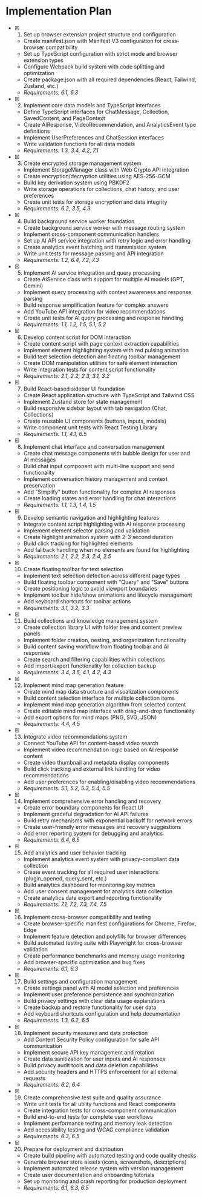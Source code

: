 # Implementation Plan

- [x] 1. Set up browser extension project structure and configuration
  - Create manifest.json with Manifest V3 configuration for cross-browser compatibility
  - Set up TypeScript configuration with strict mode and browser extension types
  - Configure Webpack build system with code splitting and optimization
  - Create package.json with all required dependencies (React, Tailwind, Zustand, etc.)
  - _Requirements: 6.1, 6.3_

- [x] 2. Implement core data models and TypeScript interfaces
  - Define TypeScript interfaces for ChatMessage, Collection, SavedContent, and PageContext
  - Create AIResponse, VideoRecommendation, and AnalyticsEvent type definitions
  - Implement UserPreferences and ChatSession interfaces
  - Write validation functions for all data models
  - _Requirements: 1.3, 3.4, 4.2, 7.1_

- [x] 3. Create encrypted storage management system
  - Implement StorageManager class with Web Crypto API integration
  - Create encryption/decryption utilities using AES-256-GCM
  - Build key derivation system using PBKDF2
  - Write storage operations for collections, chat history, and user preferences
  - Create unit tests for storage encryption and data integrity
  - _Requirements: 6.2, 3.5, 4.3_

- [x] 4. Build background service worker foundation
  - Create background service worker with message routing system
  - Implement cross-component communication handlers
  - Set up AI API service integration with retry logic and error handling
  - Create analytics event batching and transmission system
  - Write unit tests for message passing and API integration
  - _Requirements: 1.2, 6.4, 7.2, 7.3_

- [x] 5. Implement AI service integration and query processing
  - Create AIService class with support for multiple AI models (GPT, Gemini)
  - Implement query processing with context awareness and response parsing
  - Build response simplification feature for complex answers
  - Add YouTube API integration for video recommendations
  - Create unit tests for AI query processing and response handling
  - _Requirements: 1.1, 1.2, 1.5, 5.1, 5.2_

- [x] 6. Develop content script for DOM interaction
  - Create content script with page context extraction capabilities
  - Implement element highlighting system with red pulsing animation
  - Build text selection detection and floating toolbar management
  - Create DOM manipulation utilities for safe element interaction
  - Write integration tests for content script functionality
  - _Requirements: 2.1, 2.2, 2.3, 3.1, 3.2_

- [x] 7. Build React-based sidebar UI foundation
  - Create React application structure with TypeScript and Tailwind CSS
  - Implement Zustand store for state management
  - Build responsive sidebar layout with tab navigation (Chat, Collections)
  - Create reusable UI components (buttons, inputs, modals)
  - Write component unit tests with React Testing Library
  - _Requirements: 1.1, 4.1, 6.5_

- [x] 8. Implement chat interface and conversation management
  - Create chat message components with bubble design for user and AI messages
  - Build chat input component with multi-line support and send functionality
  - Implement conversation history management and context preservation
  - Add "Simplify" button functionality for complex AI responses
  - Create loading states and error handling for chat interactions
  - _Requirements: 1.1, 1.3, 1.4, 1.5_

- [x] 9. Develop semantic navigation and highlighting features
  - Integrate content script highlighting with AI response processing
  - Implement element selector parsing and validation
  - Create highlight animation system with 2-3 second duration
  - Build click tracking for highlighted elements
  - Add fallback handling when no elements are found for highlighting
  - _Requirements: 2.1, 2.2, 2.3, 2.4, 2.5_

- [x] 10. Create floating toolbar for text selection
  - Implement text selection detection across different page types
  - Build floating toolbar component with "Query" and "Save" buttons
  - Create positioning logic to avoid viewport boundaries
  - Implement toolbar hide/show animations and lifecycle management
  - Add keyboard shortcuts for toolbar actions
  - _Requirements: 3.1, 3.2, 3.3_

- [x] 11. Build collections and knowledge management system
  - Create collection library UI with folder tree and content preview panels
  - Implement folder creation, nesting, and organization functionality
  - Build content saving workflow from floating toolbar and AI responses
  - Create search and filtering capabilities within collections
  - Add import/export functionality for collection backup
  - _Requirements: 3.4, 3.5, 4.1, 4.2, 4.3_

- [x] 12. Implement mind map generation feature
  - Create mind map data structure and visualization components
  - Build content selection interface for multiple collection items
  - Implement mind map generation algorithm from selected content
  - Create editable mind map interface with drag-and-drop functionality
  - Add export options for mind maps (PNG, SVG, JSON)
  - _Requirements: 4.4, 4.5_

- [x] 13. Integrate video recommendations system
  - Connect YouTube API for content-based video search
  - Implement video recommendation logic based on AI response content
  - Create video thumbnail and metadata display components
  - Build click tracking and external link handling for video recommendations
  - Add user preferences for enabling/disabling video recommendations
  - _Requirements: 5.1, 5.2, 5.3, 5.4, 5.5_

- [x] 14. Implement comprehensive error handling and recovery
  - Create error boundary components for React UI
  - Implement graceful degradation for AI API failures
  - Build retry mechanisms with exponential backoff for network errors
  - Create user-friendly error messages and recovery suggestions
  - Add error reporting system for debugging and analytics
  - _Requirements: 6.4, 6.5_

- [x] 15. Add analytics and user behavior tracking
  - Implement analytics event system with privacy-compliant data collection
  - Create event tracking for all required user interactions (plugin_opened, query_sent, etc.)
  - Build analytics dashboard for monitoring key metrics
  - Add user consent management for analytics data collection
  - Create analytics data export and reporting functionality
  - _Requirements: 7.1, 7.2, 7.3, 7.4, 7.5_

- [x] 16. Implement cross-browser compatibility and testing
  - Create browser-specific manifest configurations for Chrome, Firefox, Edge
  - Implement feature detection and polyfills for browser differences
  - Build automated testing suite with Playwright for cross-browser validation
  - Create performance benchmarks and memory usage monitoring
  - Add browser-specific optimization and bug fixes
  - _Requirements: 6.1, 6.3_

- [x] 17. Build settings and configuration management
  - Create settings panel with AI model selection and preferences
  - Implement user preference persistence and synchronization
  - Build privacy settings with clear data usage explanations
  - Create backup and restore functionality for user data
  - Add keyboard shortcuts configuration and help documentation
  - _Requirements: 1.3, 6.2, 6.5_

- [x] 18. Implement security measures and data protection
  - Add Content Security Policy configuration for safe API communication
  - Implement secure API key management and rotation
  - Create data sanitization for user inputs and AI responses
  - Build privacy audit tools and data deletion capabilities
  - Add security headers and HTTPS enforcement for all external requests
  - _Requirements: 6.2, 6.4_

- [x] 19. Create comprehensive test suite and quality assurance
  - Write unit tests for all utility functions and React components
  - Create integration tests for cross-component communication
  - Build end-to-end tests for complete user workflows
  - Implement performance testing and memory leak detection
  - Add accessibility testing and WCAG compliance validation
  - _Requirements: 6.3, 6.5_

- [x] 20. Prepare for deployment and distribution
  - Create build pipeline with automated testing and code quality checks
  - Generate browser store assets (icons, screenshots, descriptions)
  - Implement automated release system with version management
  - Create user documentation and onboarding tutorials
  - Set up monitoring and crash reporting for production deployment
  - _Requirements: 6.1, 6.3, 6.5_